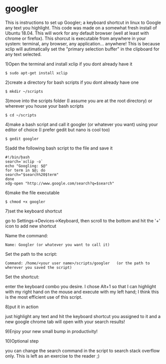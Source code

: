 # googler
This is instructions to set up Googler; a keyboard shortcut in linux to Google any text you highlight.
This code was made on a somewhat fresh install of Ubuntu 18.04.
This will work for any default browser (well at least with chrome or firefox).
This shorcut is executable from anywhere in your system: terminal, any browser, any application... anywhere!
This is because xclip will autimatically set the "primary selection buffer" in the clipboard for any text selected.

1)Open the terminal and install xclip if you dont already have it
	
	$ sudo apt-get install xclip


2)create a directory for bash scripts if you dont already have one

	$ mkdir ~/scripts

3)move into the scripts folder (I assume you are at the root directory) or wherever you house your bash scripts

	$ cd ~/scripts

4)make a bash script and call it googler (or whatever you want) using your editor of choice (I prefer gedit but nano is cool too)
	
	$ gedit googler

5)add the following bash script to the file and save it

	#!/bin/bash
	search=`xclip -o`
	echo "Googling: $@"
	for term in $@; do
	search="$search%20$term"
	done
	xdg-open "http://www.google.com/search?q=$search"

6)make the file executable

	$ chmod +x googler

7)set the keyboard shortcut

go to Settings->Devices->Keyboard, then scroll to the bottom and hit the '+' icon to add new shortcut

Name the command:
	
	Name: Googler (or whatever you want to call it)

Set the path to the script:

	Command: /home/<your user name>/scripts/googler   (or the path to wherever you saved the script)

Set the shortcut:

enter the keyboard combo you desire. I chose Alt+1 so that I can highlight with my right hand on the mouse and execute with my left hand; I think this is the most efficient use of this script.

8)put it in action

just highlight any text and hit the keyboard shortcut you assigned to it and a new google chrome tab will open with your search results!

9)Enjoy your new small bump in productivity!

10)Optional step

you can change the search command in the script to search stack overflow only. This is left as an exercise to the reader ;)

